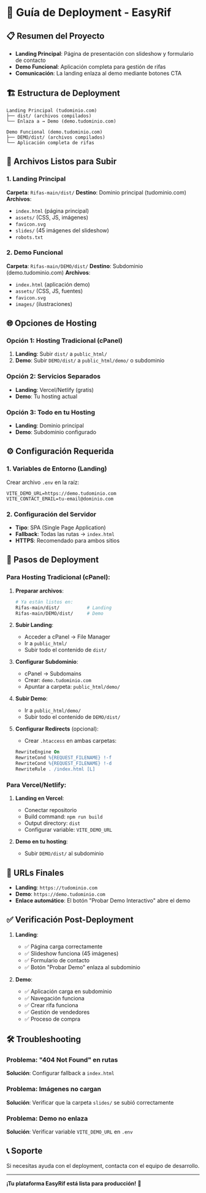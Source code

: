 # 🚀 Guía de Deployment - EasyRif

## 📋 Resumen del Proyecto

- **Landing Principal**: Página de presentación con slideshow y formulario de contacto
- **Demo Funcional**: Aplicación completa para gestión de rifas
- **Comunicación**: La landing enlaza al demo mediante botones CTA

## 🏗️ Estructura de Deployment

```
Landing Principal (tudominio.com)
├── dist/ (archivos compilados)
└── Enlaza a → Demo (demo.tudominio.com)

Demo Funcional (demo.tudominio.com)
├── DEMO/dist/ (archivos compilados)
└── Aplicación completa de rifas
```

## 📁 Archivos Listos para Subir

### 1. Landing Principal
**Carpeta**: `Rifas-main/dist/`
**Destino**: Dominio principal (tudominio.com)
**Archivos**:
- `index.html` (página principal)
- `assets/` (CSS, JS, imágenes)
- `favicon.svg`
- `slides/` (45 imágenes del slideshow)
- `robots.txt`

### 2. Demo Funcional
**Carpeta**: `Rifas-main/DEMO/dist/`
**Destino**: Subdominio (demo.tudominio.com)
**Archivos**:
- `index.html` (aplicación demo)
- `assets/` (CSS, JS, fuentes)
- `favicon.svg`
- `images/` (ilustraciones)

## 🌐 Opciones de Hosting

### Opción 1: Hosting Tradicional (cPanel)
1. **Landing**: Subir `dist/` a `public_html/`
2. **Demo**: Subir `DEMO/dist/` a `public_html/demo/` o subdominio

### Opción 2: Servicios Separados
- **Landing**: Vercel/Netlify (gratis)
- **Demo**: Tu hosting actual

### Opción 3: Todo en tu Hosting
- **Landing**: Dominio principal
- **Demo**: Subdominio configurado

## ⚙️ Configuración Requerida

### 1. Variables de Entorno (Landing)
Crear archivo `.env` en la raíz:
```env
VITE_DEMO_URL=https://demo.tudominio.com
VITE_CONTACT_EMAIL=tu-email@dominio.com
```

### 2. Configuración del Servidor
- **Tipo**: SPA (Single Page Application)
- **Fallback**: Todas las rutas → `index.html`
- **HTTPS**: Recomendado para ambos sitios

## 📝 Pasos de Deployment

### Para Hosting Tradicional (cPanel):

1. **Preparar archivos**:
   ```bash
   # Ya están listos en:
   Rifas-main/dist/          # Landing
   Rifas-main/DEMO/dist/     # Demo
   ```

2. **Subir Landing**:
   - Acceder a cPanel → File Manager
   - Ir a `public_html/`
   - Subir todo el contenido de `dist/`

3. **Configurar Subdominio**:
   - cPanel → Subdomains
   - Crear: `demo.tudominio.com`
   - Apuntar a carpeta: `public_html/demo/`

4. **Subir Demo**:
   - Ir a `public_html/demo/`
   - Subir todo el contenido de `DEMO/dist/`

5. **Configurar Redirects** (opcional):
   - Crear `.htaccess` en ambas carpetas:
   ```apache
   RewriteEngine On
   RewriteCond %{REQUEST_FILENAME} !-f
   RewriteCond %{REQUEST_FILENAME} !-d
   RewriteRule . /index.html [L]
   ```

### Para Vercel/Netlify:

1. **Landing en Vercel**:
   - Conectar repositorio
   - Build command: `npm run build`
   - Output directory: `dist`
   - Configurar variable: `VITE_DEMO_URL`

2. **Demo en tu hosting**:
   - Subir `DEMO/dist/` al subdominio

## 🔗 URLs Finales

- **Landing**: `https://tudominio.com`
- **Demo**: `https://demo.tudominio.com`
- **Enlace automático**: El botón "Probar Demo Interactivo" abre el demo

## ✅ Verificación Post-Deployment

1. **Landing**:
   - ✅ Página carga correctamente
   - ✅ Slideshow funciona (45 imágenes)
   - ✅ Formulario de contacto
   - ✅ Botón "Probar Demo" enlaza al subdominio

2. **Demo**:
   - ✅ Aplicación carga en subdominio
   - ✅ Navegación funciona
   - ✅ Crear rifa funciona
   - ✅ Gestión de vendedores
   - ✅ Proceso de compra

## 🛠️ Troubleshooting

### Problema: "404 Not Found" en rutas
**Solución**: Configurar fallback a `index.html`

### Problema: Imágenes no cargan
**Solución**: Verificar que la carpeta `slides/` se subió correctamente

### Problema: Demo no enlaza
**Solución**: Verificar variable `VITE_DEMO_URL` en `.env`

## 📞 Soporte

Si necesitas ayuda con el deployment, contacta con el equipo de desarrollo.

---

**¡Tu plataforma EasyRif está lista para producción!** 🎉